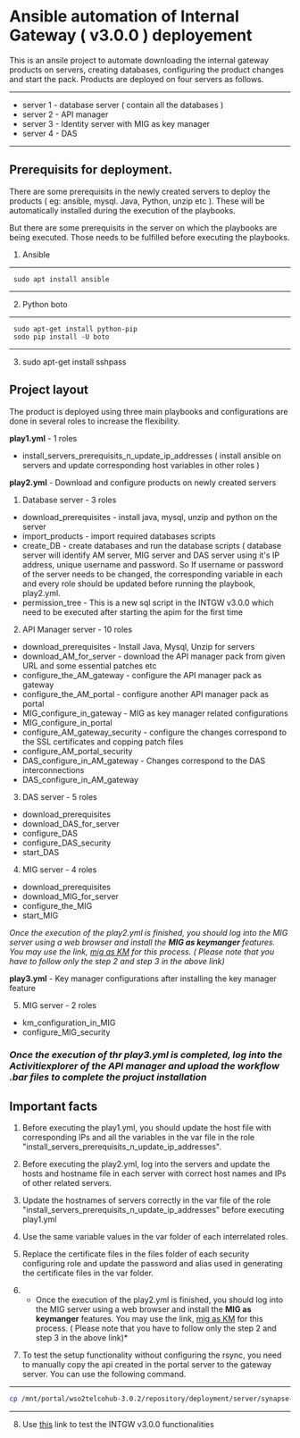 # Ansible automation of Internal Gateway ( v3.0.0 ) deployement

This is an ansile project to automate downloading the internal gateway products on servers, creating databases, configuring the product changes and start the pack. Products are deployed on four servers as follows.

---
* server 1 - database server ( contain all the databases )
* server 2 - API manager
* server 3 - Identity server with MIG as key manager
* server 4 - DAS
---


## Prerequisits for deployment.

There are some prerequisits in the newly created servers to deploy the products ( eg: ansible, mysql. Java, Python, unzip etc ). These will be automatically installed during the execution of the playbooks.

But there are some prerequisits in the server on which the playbooks are being executed. Those needs to be fulfilled before executing the playbooks.
  
  1. Ansible
  --- 
     sudo apt install ansible
  ---
  2. Python boto
  ---
     sudo apt-get install python-pip 
     sodo pip install -U boto
  --- 
  3. sudo apt-get install sshpass


## Project layout

The product is deployed using three main playbooks and configurations are done in several roles to increase the flexibility.


**play1.yml** - 1 roles
-  install_servers_prerequisits_n_update_ip_addresses ( install ansible on servers and update corresponding host variables in other roles )

**play2.yml** - Download and configure products on newly created servers

1.  Database server - 3 roles
 - download_prerequisites - install java, mysql, unzip and python on the server
 - import_products - import required databases scripts
 - create_DB - create databases and run the database scripts ( database server will identify AM server, MIG server and DAS server using it's IP address, unique username and password. So If username or password of the server needs to be changed, the corresponding variable in each and every role should be updated before running the playbook, play2.yml.
 - permission_tree - This is a new sql script in the INTGW v3.0.0 which need to be executed after starting the apim for the first time

2.  API Manager server - 10 roles
 - download_prerequisites - Install Java, Mysql, Unzip for servers
 - download_AM_for_server - download the API manager pack from given URL and some essential patches etc
 - configure_the_AM_gateway - configure the API manager pack as gateway
 - configure_the_AM_portal - configure another API manager pack as portal
 - MIG_configure_in_gateway - MIG as key manager related configurations
 - MIG_configure_in_portal
 - configure_AM_gateway_security - configure the changes correspond to the SSL certificates and copping patch files
 - configure_AM_portal_security
 - DAS_configure_in_AM_gateway - Changes correspond to the DAS interconnections
 - DAS_configure_in_AM_gateway


3.  DAS server - 5 roles
 - download_prerequisites
 - download_DAS_for_server
 - configure_DAS
 - configure_DAS_security
 - start_DAS

4.  MIG server - 4 roles
 - download_prerequisites
 - download_MIG_for_server
 - configure_the_MIG
 - start_MIG

*Once the execution of the play2.yml is finished, you should log into the MIG server using a web browser and install the **MIG as keymanger** features. You may use the link,
[mig as KM](http://docs.wso2telco.com/display/HG/Configuring+MIG)
for this process. ( Please note that you have to follow only the step 2 and step 3 in the above link)*

**play3.yml** - Key manager configurations after installing the key manager feature

5. MIG server - 2 roles
 - km_configuration_in_MIG
 - configure_MIG_security


### *Once the execution of thr play3.yml is completed, log into the Activitiexplorer of the API manager and upload the workflow .bar files to complete the projuct installation*


## Important facts

1. Before executing the play1.yml, you should update the host file with corresponding IPs and all the variables in the var file in the role "install_servers_prerequisits_n_update_ip_addresses".

2. Before executing the play2.yml, log into the servers and update the hosts and hostname file in each server with correct host names and IPs of other related servers.

3. Update the hostnames of servers correctly in the var file of the role "install_servers_prerequisits_n_update_ip_addresses" before executing play1.yml

4. Use the same variable values in the var folder of each interrelated roles.

5. Replace the certificate files in the files folder of each security configuring role and update the password and alias used in generating the certificate files in the var folder.
 
6. * Once the execution of the play2.yml is finished, you should log into the MIG server using a web browser and install the **MIG as keymanger** features. You may use the link,
[mig as KM](http://docs.wso2telco.com/display/HG/Configuring+MIG) 
for this process. ( Please note that you have to follow only the step 2 and step 3 in the above link)*

7. To test the setup functionality without configuring the rsync, you need to manually copy the api created in the portal server to the gateway server. You can use the following command.

---
```sh
cp /mnt/portal/wso2telcohub-3.0.2/repository/deployment/server/synapse-configs/default/api/API_NAME.xml /mnt/gateway/wso2telcohub-3.0.2/repository/deployment/server/synapse-configs/default/api/
```
---

8. Use [this](http://docs.wso2telco.com/display/HG/Internal+gateway) link to test the INTGW v3.0.0 functionalities



